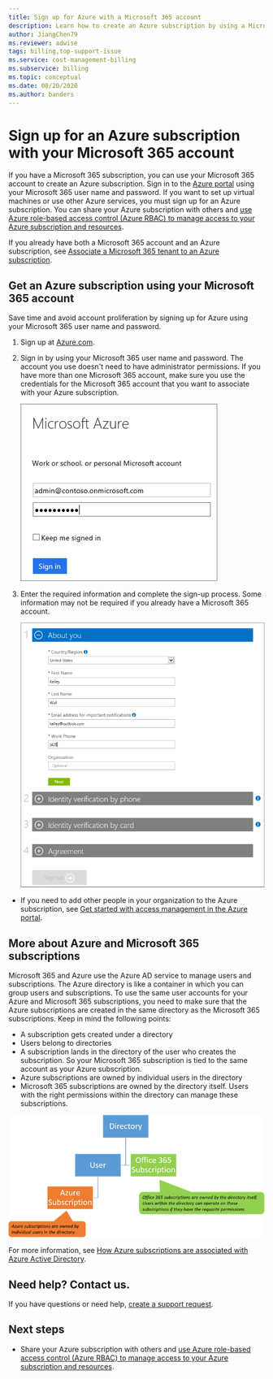 ```yaml
---
title: Sign up for Azure with a Microsoft 365 account
description: Learn how to create an Azure subscription by using a Microsoft 365 account. You can also associate existing Azure and Microsoft 365 accounts with each other.
author: JiangChen79
ms.reviewer: adwise
tags: billing,top-support-issue
ms.service: cost-management-billing
ms.subservice: billing
ms.topic: conceptual
ms.date: 08/20/2020
ms.author: banders
---
```


# Sign up for an Azure subscription with your Microsoft 365 account

If you have a Microsoft 365 subscription, you can use your Microsoft 365 account to create an Azure subscription. Sign in to the [Azure portal](https://portal.azure.com/) using your Microsoft 365 user name and password. If you want to set up virtual machines or use other Azure services, you must sign up for an Azure subscription. You can share your Azure subscription with others and [use Azure role-based access control (Azure RBAC) to manage access to your Azure subscription and resources](../../role-based-access-control/role-assignments-portal.md).

If you already have both a Microsoft 365 account and an Azure subscription, see [Associate a Microsoft 365 tenant to an Azure subscription](../../active-directory/fundamentals/active-directory-how-subscriptions-associated-directory.md).

## Get an Azure subscription using your Microsoft 365 account

Save time and avoid account proliferation by signing up for Azure using your Microsoft 365 user name and password.

1. Sign up at [Azure.com](https://account.azure.com/signup?offer=MS-AZR-0044p&appId=docs).
2. Sign in by using your Microsoft 365 user name and password. The account you use doesn't need to have administrator permissions. If you have more than one Microsoft 365 account, make sure you use the credentials for the Microsoft 365 account that you want to associate with your Azure subscription.

   ![Screenshot that shows the sign-in page.](./media/microsoft-365-account-for-azure-subscription/billing-sign-in-with-office-365-account.png)

3. Enter the required information and complete the sign-up process. Some information may not be required if you already have a Microsoft 365 account.

    ![Screenshot that shows the sign-up form.](./media/microsoft-365-account-for-azure-subscription/billing-azure-sign-up-fill-information.png)

- If you need to add other people in your organization to the Azure subscription, see [Get started with access management in the Azure portal](../../role-based-access-control/overview.md).

## <a id="more-about-subs">More about Azure and Microsoft 365 subscriptions</a>

Microsoft 365 and Azure use the Azure AD service to manage users and subscriptions. The Azure directory is like a container in which you can group users and subscriptions. To use the same user accounts for your Azure and Microsoft 365 subscriptions, you need to make sure that the Azure subscriptions are created in the same directory as the Microsoft 365 subscriptions. Keep in mind the following points:

* A subscription gets created under a directory
* Users belong to directories
* A subscription lands in the directory of the user who creates the subscription. So your Microsoft 365 subscription is tied to the same account as your Azure subscription.
* Azure subscriptions are owned by individual users in the directory
* Microsoft 365 subscriptions are owned by the directory itself. Users with the right permissions within the directory can manage these subscriptions.

![Screenshot that shows the relationship of the directory, users, and subscriptions.](./media/microsoft-365-account-for-azure-subscription/19-background-information.png)

For more information, see [How Azure subscriptions are associated with Azure Active Directory](../../active-directory/fundamentals/active-directory-how-subscriptions-associated-directory.md).

## Need help? Contact us.

If you have questions or need help,  [create a support request](https://go.microsoft.com/fwlink/?linkid=2083458).

## Next steps

- Share your Azure subscription with others and [use Azure role-based access control (Azure RBAC) to manage access to your Azure subscription and resources](../../role-based-access-control/role-assignments-portal.md).